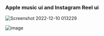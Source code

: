 ### Apple music ui and Instagram Reel ui 

![Screenshot 2022-12-10 013229](https://user-images.githubusercontent.com/87529931/207400502-887e080f-2bf6-4250-9efc-37ce86ca0d7e.png)


![image](https://user-images.githubusercontent.com/87529931/207401574-17f4e2ff-49dc-472f-b7bc-cf63b613e136.png)

